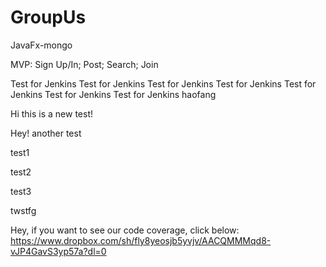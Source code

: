 # GroupUs

JavaFx-mongo

MVP: Sign Up/In; Post; Search; Join

Test for Jenkins
Test for Jenkins
Test for Jenkins
Test for Jenkins
Test for Jenkins
Test for Jenkins
Test for Jenkins
haofang

Hi this is a new test!

Hey! another test

test1

test2

test3

twstfg

Hey, if you want to see our code coverage, click below:
https://www.dropbox.com/sh/fly8yeosjb5yvjv/AACQMMMqd8-vJP4GavS3yp57a?dl=0
